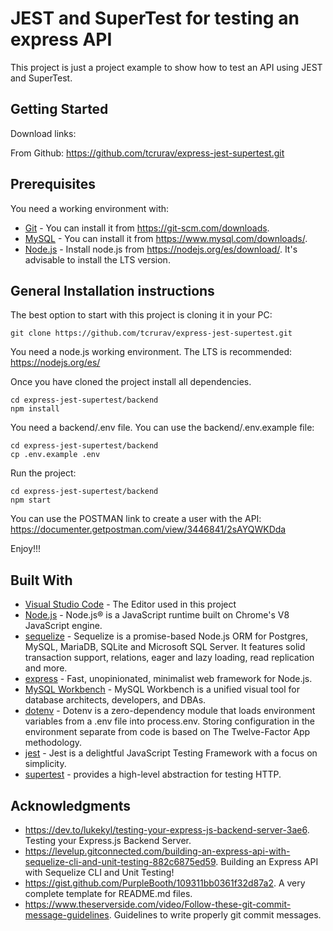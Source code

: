 # JEST and SuperTest for testing an express API

This project is just a project example to show how to test an API using JEST and SuperTest.

## Getting Started

Download links:

From Github: https://github.com/tcrurav/express-jest-supertest.git

## Prerequisites

You need a working environment with:
* [Git](https://git-scm.com) - You can install it from https://git-scm.com/downloads.
* [MySQL](https://www.mysql.com) - You can install it from https://www.mysql.com/downloads/.
* [Node.js](https://nodejs.org) - Install node.js from https://nodejs.org/es/download/. It's advisable to install the LTS version.

## General Installation instructions

The best option to start with this project is cloning it in your PC:

```
git clone https://github.com/tcrurav/express-jest-supertest.git
```

You need a node.js working environment. The LTS is recommended: https://nodejs.org/es/

Once you have cloned the project install all dependencies.

```
cd express-jest-supertest/backend
npm install
```

You need a backend/.env file. You can use the backend/.env.example file:

```
cd express-jest-supertest/backend
cp .env.example .env
```

Run the project:

```
cd express-jest-supertest/backend
npm start
```

You can use the POSTMAN link to create a user with the API: https://documenter.getpostman.com/view/3446841/2sAYQWKDda

Enjoy!!!


## Built With

* [Visual Studio Code](https://code.visualstudio.com/) - The Editor used in this project
* [Node.js](https://nodejs.org/) - Node.js® is a JavaScript runtime built on Chrome's V8 JavaScript engine.
* [sequelize](https://sequelize.org/) - Sequelize is a promise-based Node.js ORM for Postgres, MySQL, MariaDB, SQLite and Microsoft SQL Server. It features solid transaction support, relations, eager and lazy loading, read replication and more.
* [express](https://expressjs.com/) - Fast, unopinionated, minimalist web framework for Node.js.
* [MySQL Workbench](https://www.mysql.com/products/workbench/) - MySQL Workbench is a unified visual tool for database architects, developers, and DBAs.
* [dotenv](https://www.npmjs.com/package/dotenv) - Dotenv is a zero-dependency module that loads environment variables from a .env file into process.env. Storing configuration in the environment separate from code is based on The Twelve-Factor App methodology.
* [jest](https://jestjs.io/) - Jest is a delightful JavaScript Testing Framework with a focus on simplicity.
* [supertest](https://github.com/ladjs/supertest) - provides a high-level abstraction for testing HTTP.

## Acknowledgments

* https://dev.to/lukekyl/testing-your-express-js-backend-server-3ae6. Testing your Express.js Backend Server.
* https://levelup.gitconnected.com/building-an-express-api-with-sequelize-cli-and-unit-testing-882c6875ed59. Building an Express API with Sequelize CLI and Unit Testing!
* https://gist.github.com/PurpleBooth/109311bb0361f32d87a2. A very complete template for README.md files.
* https://www.theserverside.com/video/Follow-these-git-commit-message-guidelines. Guidelines to write properly git commit messages.